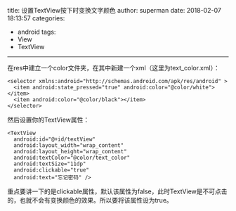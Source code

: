 title: 设置TextView按下时变换文字颜色
author: superman
date: 2018-02-07 18:13:57
categories:
- android
tags:
- View
- TextView
---
在res中建立一个color文件夹，在其中新建一个xml（这里为text_color.xml）：
<!--more-->

```
<selector xmlns:android="http://schemas.android.com/apk/res/android" >
  <item android:state_pressed="true" android:color="@color/white"></item>
  <item android:color="@color/black"></item>
</selector>
```
然后设置你的TextView属性：

```
<TextView
  android:id="@+id/textView"
  android:layout_width="wrap_content"
  android:layout_height="wrap_content"
  android:textColor="@color/text_color"
  android:textSize="11dp"
  android:clickable="true"
  android:text="忘记密码" />
```
重点要讲一下的是clickable属性，默认该属性为false，此时TextView是不可点击的，也就不会有变换颜色的效果。所以要将该属性设为true。